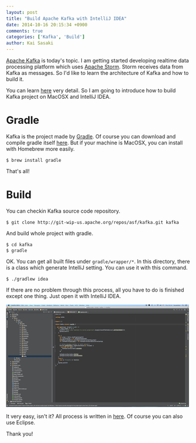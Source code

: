 ```yaml
---
layout: post
title: "Build Apache Kafka with IntelliJ IDEA"
date: 2014-10-16 20:15:34 +0900
comments: true
categories: ['Kafka', 'Build']
author: Kai Sasaki
---
```


[Apache Kafka](http://kafka.apache.org/) is today's topic. I am getting started developing realtime data processing platform which uses [Apache Storm](https://storm.incubator.apache.org/). 
Storm receives data from Kafka as messages. So I'd like to learn the architecture of Kafka and how to build it. 

<!-- more -->

You can learn [here](http://kafka.apache.org/documentation.html) very detail. So I am going to introduce how to build Kafka project on MacOSX and IntelliJ IDEA.

# Gradle
Kafka is the project made by [Gradle](http://www.gradle.org/). Of course you can download and compile gradle itself [here](http://www.gradle.org/). But if your machine is MacOSX, you can install with Homebrew more easily.

    $ brew install gradle

That's all!

# Build
You can checkin Kafka source code repository.

    $ git clone http://git-wip-us.apache.org/repos/asf/kafka.git kafka

And build whole project with gradle.

    $ cd kafka
    $ gradle

OK. You can get all built files under `gradle/wrapper/*`. In this directory, there is a class which generate IntelliJ setting.
You can use it with this command.

    $ ./gradlew idea

If there are no problem through this process, all you have to do is finished except one thing. Just open it with IntelliJ IDEA.

![screenshot](/images/posts/2014-10-16-gradle-and-kafka/screenshot.png)

It very easy, isn't it? All process is written in [here](https://cwiki.apache.org/confluence/display/KAFKA/Developer+Setup). Of course you can also use Eclipse.

Thank you!


